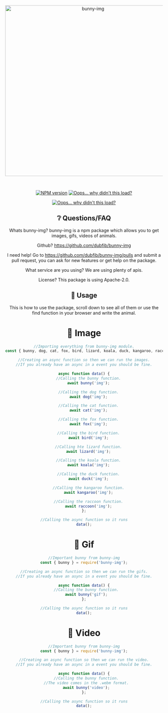 <div align="center">
  <br />
  <p>
    <a href="https://www.npmjs.com/package/bunny-img"><img src="https://i.imgur.com/rZPCzkz.png" width="546" alt="bunny-img" /></a>
  </p>
  <br />
  <p>
    <a href="https://www.npmjs.com/package/bunny-img"><img src="https://img.shields.io/npm/v/bunny-img.svg?maxAge=3600" alt="NPM version" /></a>
    <a href="https://www.npmjs.com/package/bunny-img"><img src="https://img.shields.io/npm/dt/bunny-img.svg?maxAge=3600" alt="Oops... why didn't this load?" /></a>
  </p>
    <p>
    <a href="https://nodei.co/npm/bunny-img/"><img src="https://nodei.co/npm/bunny-img.png?downloads=true&stars=true" alt="Oops... why didn't this load?" /></a>
  </p>

  ## ❔ Questions/FAQ
  Whats bunny-img? bunny-img is a npm package which allows you to get images, gifs, videos of animals.

  Github? https://github.com/dubfib/bunny-img  

  I need help! Go to https://github.com/dubfib/bunny-img/pulls and submit a pull request, you can ask for new features or get help on the package.

  What service are you using? We are using plenty of apis.

  License? This package is using Apache-2.0.

  ## 📗 Usage
This is how to use the package, scroll down to see all of them or use the find function in your browser and write the animal.

# 📕 Image
```js
//Importing everything from bunny-img module.
const { bunny, dog, cat, fox, bird, lizard, koala, duck, kangaroo, raccoon } = require('bunny-img');

//Creating an async function so then we can run the images.
//If you already have an async in a event you should be fine.

async function data() {
    //Calling the bunny function.
    await bunny('img');

    //Calling the dog function.
    await dog('img');

    //Calling the cat function.
    await cat('img');

    //Calling the fox function.
    await fox('img');

    //Calling the bird function.
    await bird('img');

    //Calling hte lizard function.
    await lizard('img');

    //Calling the koala function.
    await koala('img');

    //Calling the duck function.
    await duck('img');

    //Calling the kangaroo function.
    await kangaroo('img');

    //Calling the raccoon function.
    await raccoon('img');
};

//Calling the async function so it runs
data();
```

# 📘 Gif
```js
//Important bunny from bunny-img
const { bunny } = require('bunny-img');

//Creating an async function so then we can run the gifs.
//If you already have an async in a event you should be fine.

async function data() {
  //Calling the bunny function.
  await bunny('gif');
};

//Calling the async function so it runs
data();
```

# 📙 Video
```js
//Important bunny from bunny-img
const { bunny } = require('bunny-img');

//Creating an async function so then we can run the video.
//If you already have an async in a event you should be fine.

async function data() {
  //Calling the bunny function.
  //The video comes in the .webm format.
  await bunny('video');
};

//Calling the async function so it runs
data();
```